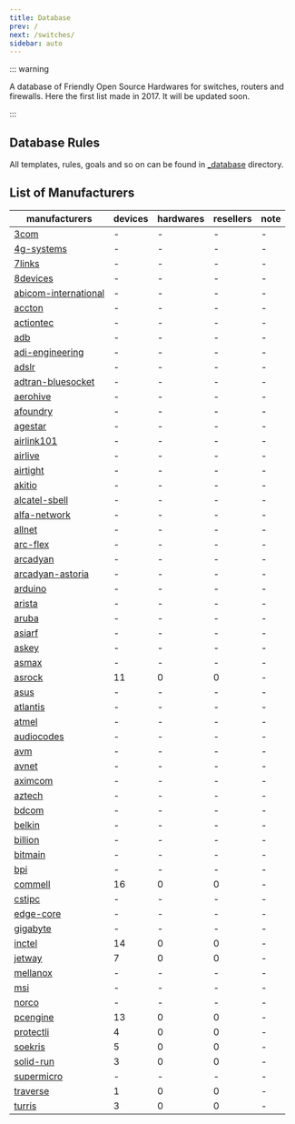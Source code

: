 ```yaml
---
title: Database
prev: /
next: /switches/
sidebar: auto
---
```


::: warning

A database of Friendly Open Source Hardwares for switches, routers and
firewalls. Here the first list made in 2017. It will be updated soon.

:::

## Database Rules

All templates, rules, goals and so on can be found in
[_database](/_database) directory.

## List of Manufacturers


| manufacturers                                 | devices | hardwares | resellers | note |
|-----------------------------------------------|---------|-----------|-----------|------|
| [3com](3com/)                                 |       - |         - |         - |    - |
| [4g-systems](4g-systems/)                     |       - |         - |         - |    - |
| [7links](7links/)                             |       - |         - |         - |    - |
| [8devices](8devices/)                         |       - |         - |         - |    - |
| [abicom-international](abicom-international/) |       - |         - |         - |    - |
| [accton](accton/)                             |       - |         - |         - |    - |
| [actiontec](actiontec/)                       |       - |         - |         - |    - |
| [adb](adb/)                                   |       - |         - |         - |    - |
| [adi-engineering](adi-engineering/)           |       - |         - |         - |    - |
| [adslr](adslr/)                               |       - |         - |         - |    - |
| [adtran-bluesocket](adtran-bluesocket/)       |       - |         - |         - |    - |
| [aerohive](aerohive/)                         |       - |         - |         - |    - |
| [afoundry](afoundry/)                         |       - |         - |         - |    - |
| [agestar](agestar/)                           |       - |         - |         - |    - |
| [airlink101](airlink101/)                     |       - |         - |         - |    - |
| [airlive](airlive/)                           |       - |         - |         - |    - |
| [airtight](airtight/)                         |       - |         - |         - |    - |
| [akitio](akitio/)                             |       - |         - |         - |    - |
| [alcatel-sbell](alcatel-sbell/)               |       - |         - |         - |    - |
| [alfa-network](alfa-network/)                 |       - |         - |         - |    - |
| [allnet](allnet/)                             |       - |         - |         - |    - |
| [arc-flex](arc-flex/)                         |       - |         - |         - |    - |
| [arcadyan](arcadyan/)                         |       - |         - |         - |    - |
| [arcadyan-astoria](arcadyan-astoria/)         |       - |         - |         - |    - |
| [arduino](arduino/)                           |       - |         - |         - |    - |
| [arista](arista/)                             |       - |         - |         - |    - |
| [aruba](aruba/)                               |       - |         - |         - |    - |
| [asiarf](asiarf/)                             |       - |         - |         - |    - |
| [askey](askey/)                               |       - |         - |         - |    - |
| [asmax](asmax/)                               |       - |         - |         - |    - |
| [asrock](asrock/)                             |      11 |         0 |         0 |    - |
| [asus](asus/)                                 |       - |         - |         - |    - |
| [atlantis](atlantis/)                         |       - |         - |         - |    - |
| [atmel](atmel/)                               |       - |         - |         - |    - |
| [audiocodes](audiocodes/)                     |       - |         - |         - |    - |
| [avm](avm/)                                   |       - |         - |         - |    - |
| [avnet](avnet/)                               |       - |         - |         - |    - |
| [aximcom](aximcom/)                           |       - |         - |         - |    - |
| [aztech](aztech/)                             |       - |         - |         - |    - |
| [bdcom](bdcom/)                               |       - |         - |         - |    - |
| [belkin](belkin/)                             |       - |         - |         - |    - |
| [billion](billion/)                           |       - |         - |         - |    - |
| [bitmain](bitmain/)                           |       - |         - |         - |    - |
| [bpi](bpi/)                                   |       - |         - |         - |    - |
| [commell](commell/)                           |      16 |         0 |         0 |    - |
| [cstipc](cstipc/)                             |       - |         - |         - |    - |
| [edge-core](edge-core/)                       |       - |         - |         - |    - |
| [gigabyte](gigabyte/)                         |       - |         - |         - |    - |
| [inctel](inctel/)                             |      14 |         0 |         0 |    - |
| [jetway](jetway/)                             |       7 |         0 |         0 |    - |
| [mellanox](mellanox/)                         |       - |         - |         - |    - |
| [msi](msi/)                                   |       - |         - |         - |    - |
| [norco](norco/)                               |       - |         - |         - |    - |
| [pcengine](pcengine/)                         |      13 |         0 |         0 |    - |
| [protectli](protectli/)                       |       4 |         0 |         0 |    - |
| [soekris](soekris/)                           |       5 |         0 |         0 |    - |
| [solid-run](solid-run/)                       |       3 |         0 |         0 |    - |
| [supermicro](supermicro/)                     |       - |         - |         - |    - |
| [traverse](traverse/)                         |       1 |         0 |         0 |    - |
| [turris](turris/)                             |       3 |         0 |         0 |    - |
